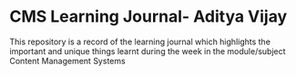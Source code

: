 # CMS Learning Journal- Aditya Vijay
This repository is a record of the learning journal which highlights the important and unique things learnt during the week in the module/subject Content Management Systems
